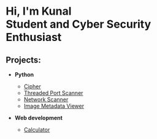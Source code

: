 <h1>Hi, I'm Kunal <br/><a>Student</a> and <a> Cyber Security Enthusiast</a></h1>

<h2>Projects:</h2>

- <b>Python</b>
  - [Cipher](https://github.com/KunalWalavalkar/Cipher)
  - [Threaded Port Scanner](https://github.com/KunalWalavalkar/Threaded-Port-Scanner)
  - [Network Scanner](https://github.com/KunalWalavalkar/Network-Scanner)
  - [Image Metadata Viewer](https://github.com/KunalWalavalkar/Image-Metadata-Viewer)

- <b>Web development</b>
  - [Calculator](https://github.com/KunalWalavalkar/riskcalculator)



<!-- [twitter]: https://twitter.com/joshmadakor
[youtube]: https://www.youtube.com/c/joshmadakor
[instagram]: https://www.instagram.com/kunalxwalavalkar/
[linkedin]: https://linkedin.com/in/kunal-walavalkar-58528a216/
 -->
<!--
**kunalwalavalkar/kunalwalavalkar** is a ✨ _special_ ✨ repository because its `README.md` (this file) appears on your GitHub profile.

Here are some ideas to get you started:

- 🔭 I’m currently working on ...
- 🌱 I’m currently learning ...
- 👯 I’m looking to collaborate on ...
- 🤔 I’m looking for help with ...
- 💬 Ask me about ...
- 📫 How to reach me: ...
- 😄 Pronouns: ...
- ⚡ Fun fact: ...
-->

